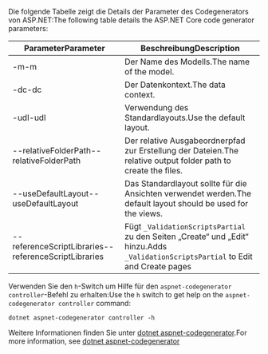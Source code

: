 <span data-ttu-id="efe13-101">Die folgende Tabelle zeigt die Details der Parameter des Codegenerators von ASP.NET:</span><span class="sxs-lookup"><span data-stu-id="efe13-101">The following table details the ASP.NET Core code generator parameters:</span></span>

| <span data-ttu-id="efe13-102">Parameter</span><span class="sxs-lookup"><span data-stu-id="efe13-102">Parameter</span></span>               | <span data-ttu-id="efe13-103">Beschreibung</span><span class="sxs-lookup"><span data-stu-id="efe13-103">Description</span></span>|
| ----------------- | ------------ |
| <span data-ttu-id="efe13-104">-m</span><span class="sxs-lookup"><span data-stu-id="efe13-104">-m</span></span>  | <span data-ttu-id="efe13-105">Der Name des Modells.</span><span class="sxs-lookup"><span data-stu-id="efe13-105">The name of the model.</span></span> |
| <span data-ttu-id="efe13-106">-dc</span><span class="sxs-lookup"><span data-stu-id="efe13-106">-dc</span></span>  | <span data-ttu-id="efe13-107">Der Datenkontext.</span><span class="sxs-lookup"><span data-stu-id="efe13-107">The data context.</span></span> |
| <span data-ttu-id="efe13-108">-udl</span><span class="sxs-lookup"><span data-stu-id="efe13-108">-udl</span></span> | <span data-ttu-id="efe13-109">Verwendung des Standardlayouts.</span><span class="sxs-lookup"><span data-stu-id="efe13-109">Use the default layout.</span></span> |
| <span data-ttu-id="efe13-110">--relativeFolderPath</span><span class="sxs-lookup"><span data-stu-id="efe13-110">--relativeFolderPath</span></span> | <span data-ttu-id="efe13-111">Der relative Ausgabeordnerpfad zur Erstellung der Dateien.</span><span class="sxs-lookup"><span data-stu-id="efe13-111">The relative output folder path to create the files.</span></span> |
| <span data-ttu-id="efe13-112">--useDefaultLayout</span><span class="sxs-lookup"><span data-stu-id="efe13-112">--useDefaultLayout</span></span> | <span data-ttu-id="efe13-113">Das Standardlayout sollte für die Ansichten verwendet werden.</span><span class="sxs-lookup"><span data-stu-id="efe13-113">The default layout should be used for the views.</span></span> |
| <span data-ttu-id="efe13-114">--referenceScriptLibraries</span><span class="sxs-lookup"><span data-stu-id="efe13-114">--referenceScriptLibraries</span></span> | <span data-ttu-id="efe13-115">Fügt `_ValidationScriptsPartial` zu den Seiten „Create“ und „Edit“ hinzu.</span><span class="sxs-lookup"><span data-stu-id="efe13-115">Adds `_ValidationScriptsPartial` to Edit and Create pages</span></span> |

<span data-ttu-id="efe13-116">Verwenden Sie den `h`-Switch um Hilfe für den `aspnet-codegenerator controller`-Befehl zu erhalten:</span><span class="sxs-lookup"><span data-stu-id="efe13-116">Use the `h` switch to get help on the `aspnet-codegenerator controller` command:</span></span>

```dotnetcli
dotnet aspnet-codegenerator controller -h
```

<span data-ttu-id="efe13-117">Weitere Informationen finden Sie unter [dotnet aspnet-codegenerator](xref:fundamentals/tools/dotnet-aspnet-codegenerator).</span><span class="sxs-lookup"><span data-stu-id="efe13-117">For more information, see [dotnet aspnet-codegenerator](xref:fundamentals/tools/dotnet-aspnet-codegenerator)</span></span>
